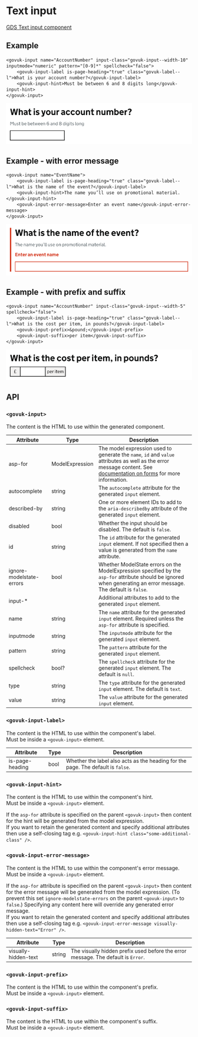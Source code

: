 # Text input

[GDS Text input component](https://design-system.service.gov.uk/components/text-input/)

## Example

```razor
<govuk-input name="AccountNumber" input-class="govuk-input--width-10" inputmode="numeric" pattern="[0-9]*" spellcheck="false">
    <govuk-input-label is-page-heading="true" class="govuk-label--l">What is your account number?</govuk-input-label>
    <govuk-input-hint>Must be between 6 and 8 digits long</govuk-input-hint>
</govuk-input>
```

![Text input](../images/text-input.png)

## Example - with error message

```razor
<govuk-input name="EventName">
    <govuk-input-label is-page-heading="true" class="govuk-label--l">What is the name of the event?</govuk-input-label>
    <govuk-input-hint>The name you’ll use on promotional material.</govuk-input-hint>
    <govuk-input-error-message>Enter an event name</govuk-input-error-message>
</govuk-input>
```

![Text input](../images/text-input-with-error.png)

## Example - with prefix and suffix

```razor
<govuk-input name="AccountNumber" input-class="govuk-input--width-5" spellcheck="false">
    <govuk-input-label is-page-heading="true" class="govuk-label--l">What is the cost per item, in pounds?</govuk-input-label>
    <govuk-input-prefix>&pound;</govuk-input-prefix>
    <govuk-input-suffix>per item</govuk-input-suffix>
</govuk-input>
```

![Text input](../images/text-input-with-prefix-and-suffix.png)


## API

### `<govuk-input>`

The content is the HTML to use within the generated component.

| Attribute | Type | Description |
| --- | --- | --- |
| asp-for | ModelExpression | The model expression used to generate the `name`, `id` and `value` attributes as well as the error message content. See [documentation on forms](forms.md) for more information. |
| autocomplete | string | The `autocomplete` attribute for the generated `input` element. |
| described-by | string | One or more element IDs to add to the `aria-describedby` attribute of the generated `input` element. |
| disabled | bool | Whether the input should be disabled. The default is `false`. |
| id | string | The `id` attribute for the generated `input` element. If not specified then a value is generated from the `name` attribute. |
| ignore-modelstate-errors | bool | Whether ModelState errors on the ModelExpression specified by the `asp-for` attribute should be ignored when generating an error message. The default is `false`. |
| input-* | | Additional attributes to add to the generated `input` element. |
| name | string | The `name` attribute for the generated `input` element. Required unless the `asp-for` attribute is specified. |
| inputmode | string | The `inputmode` attribute for the generated `input` element. |
| pattern | string | The `pattern` attribute for the generated `input` element. |
| spellcheck | bool? | The `spellcheck` attribute for the generated `input` element. The default is `null`. |
| type | string | The `type` attribute for the generated `input` element. The default is `text`. |
| value | string | The `value` attribute for the generated `input` element. |

### `<govuk-input-label>`

The content is the HTML to use within the component's label.\
Must be inside a `<govuk-input>` element.

| Attribute | Type | Description |
| --- | --- | --- |
| is-page-heading | bool | Whether the label also acts as the heading for the page. The default is `false`. |

### `<govuk-input-hint>`

The content is the HTML to use within the component's hint.\
Must be inside a `<govuk-input>` element.

If the `asp-for` attribute is specified on the parent `<govuk-input>` then content for the hint will be generated from the model expression.\
If you want to retain the generated content and specify additional attributes then use a self-closing tag e.g.
`<govuk-input-hint class="some-additional-class" />`.

### `<govuk-input-error-message>`

The content is the HTML to use within the component's error message.\
Must be inside a `<govuk-input>` element.

If the `asp-for` attribute is specified on the parent `<govuk-input>` then content for the error message will be generated from the model expression.
(To prevent this set `ignore-modelstate-errors` on the parent `<govuk-input>` to `false`.) Specifying any content here will override any generated error message.\
If you want to retain the generated content and specify additional attributes then use a self-closing tag e.g.
`<govuk-input-error-message visually-hidden-text="Error" />`.

| Attribute | Type | Description |
| --- | --- | --- |
| visually-hidden-text | string | The visually hidden prefix used before the error message. The default is `Error`. |

### `<govuk-input-prefix>`

The content is the HTML to use within the component's prefix.\
Must be inside a `<govuk-input>` element.

### `<govuk-input-suffix>`

The content is the HTML to use within the component's suffix.\
Must be inside a `<govuk-input>` element.
